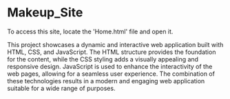 # Makeup_Site

To access this site, locate the 'Home.html' file and open it.

This project showcases a dynamic and interactive web application built with HTML, CSS, and JavaScript. The HTML structure provides the foundation for the content, while the CSS styling adds a visually appealing and responsive design. JavaScript is used to enhance the interactivity of the web pages, allowing for a seamless user experience. The combination of these technologies results in a modern and engaging web application suitable for a wide range of purposes.
